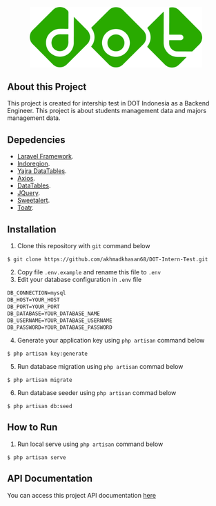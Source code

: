 <p align="center"><img src="https://raw.githubusercontent.com/akhmadkhasan68/DOT-Intern-Test/master/public/assets/media/logos/logo-1.png" width="400">
</p>

## About this Project

This project is created for intership test in DOT Indonesia as a Backend Engineer. This project is about students management data and majors management data. 

## Depedencies

- [Laravel Framework](https://laravel.com/).
- [Indoregion](https://github.com/azishapidin/indoregion).
- [Yajra DataTables](https://yajrabox.com/).
- [Axios](https://axios-http.com).
- [DataTables](https://datatables.net/).
- [JQuery](https://jquery.com/).
- [Sweetalert](https://sweetalert2.github.io/).
- [Toatr](https://github.com/CodeSeven/toastr).

## Installation
1. Clone this repository with `git` command below
```console
$ git clone https://github.com/akhmadkhasan68/DOT-Intern-Test.git
```
2. Copy file `.env.example` and rename this file to `.env`
3. Edit your database configuration in `.env` file
```console
DB_CONNECTION=mysql
DB_HOST=YOUR_HOST
DB_PORT=YOUR_PORT
DB_DATABASE=YOUR_DATABASE_NAME
DB_USERNAME=YOUR_DATABASE_USERNAME
DB_PASSWORD=YOUR_DATABASE_PASSWORD
```
4. Generate your application key using `php artisan` command below
```console
$ php artisan key:generate
```
5. Run database migration using `php artisan` commad below
```console
$ php artisan migrate
```
6. Run database seeder using `php artisan` commad below
```console
$ php artisan db:seed
```

## How to Run
1. Run local serve using `php artisan` command below
```console
$ php artisan serve
```

## API Documentation

You can access this project API documentation [here](https://documenter.getpostman.com/view/9987865/UzJFvJQL)

